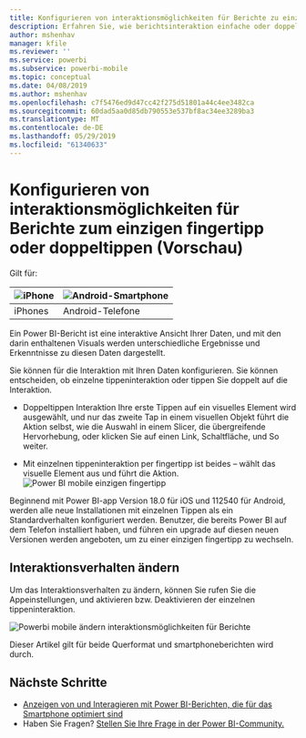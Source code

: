 ```yaml
---
title: Konfigurieren von interaktionsmöglichkeiten für Berichte zu einzelnen tap
description: Erfahren Sie, wie berichtsinteraktion einfache oder doppelte Tippen Sie auf konfigurieren.
author: mshenhav
manager: kfile
ms.reviewer: ''
ms.service: powerbi
ms.subservice: powerbi-mobile
ms.topic: conceptual
ms.date: 04/08/2019
ms.author: mshenhav
ms.openlocfilehash: c7f5476ed9d47cc42f275d51801a44c4ee3482ca
ms.sourcegitcommit: 60dad5aa0d85db790553e537bf8ac34ee3289ba3
ms.translationtype: MT
ms.contentlocale: de-DE
ms.lasthandoff: 05/29/2019
ms.locfileid: "61340633"
---
```

# <a name="configure-report-interaction-to-single-tap-or-double-tap-preview"></a>Konfigurieren von interaktionsmöglichkeiten für Berichte zum einzigen fingertipp oder doppeltippen (Vorschau)
Gilt für:

| ![iPhone](././media/mobile-reports-in-the-mobile-apps/ios-logo-40-px.png) | ![Android-Smartphone](././media/mobile-reports-in-the-mobile-apps/android-logo-40-px.png) | 
|:--- |:--- |
| iPhones |Android-Telefone |

Ein Power BI-Bericht ist eine interaktive Ansicht Ihrer Daten, und mit den darin enthaltenen Visuals werden unterschiedliche Ergebnisse und Erkenntnisse zu diesen Daten dargestellt.

Sie können für die Interaktion mit Ihren Daten konfigurieren. Sie können entscheiden, ob einzelne tippeninteraktion oder tippen Sie doppelt auf die Interaktion.

* Doppeltippen Interaktion Ihre erste Tippen auf ein visuelles Element wird ausgewählt, und nur das zweite Tap in einem visuellen Objekt führt die Aktion selbst, wie die Auswahl in einem Slicer, die übergreifende Hervorhebung, oder klicken Sie auf einen Link, Schaltfläche, und So weiter.

* Mit einzelnen tippeninteraktion per fingertipp ist beides – wählt das visuelle Element aus und führt die Aktion.
![Power BI mobile einzigen fingertipp](./media/mobile-app-single-tap/single-tap-2.gif)


Beginnend mit Power BI-app Version 18.0 für iOS und 112540 für Android, werden alle neue Installationen mit einzelnen Tippen als ein Standardverhalten konfiguriert werden.
Benutzer, die bereits Power BI auf dem Telefon installiert haben, und führen ein upgrade auf diesen neuen Versionen werden angeboten, um zu einer einzigen fingertipp zu wechseln.

## <a name="change-interaction-behavior"></a>Interaktionsverhalten ändern

Um das Interaktionsverhalten zu ändern, können Sie rufen Sie die Appeinstellungen, und aktivieren bzw. Deaktivieren der einzelnen tippeninteraktion.

![Powerbi mobile ändern interaktionsmöglichkeiten für Berichte](./media/mobile-app-single-tap/configure-single-tap.png)

Dieser Artikel gilt für beide Querformat und smartphoneberichten wird durch.

## <a name="next-steps"></a>Nächste Schritte
* [Anzeigen von und Interagieren mit Power BI-Berichten, die für das Smartphone optimiert sind](mobile-apps-view-phone-report.md)
* Haben Sie Fragen? [Stellen Sie Ihre Frage in der Power BI-Community.](http://community.powerbi.com/)

